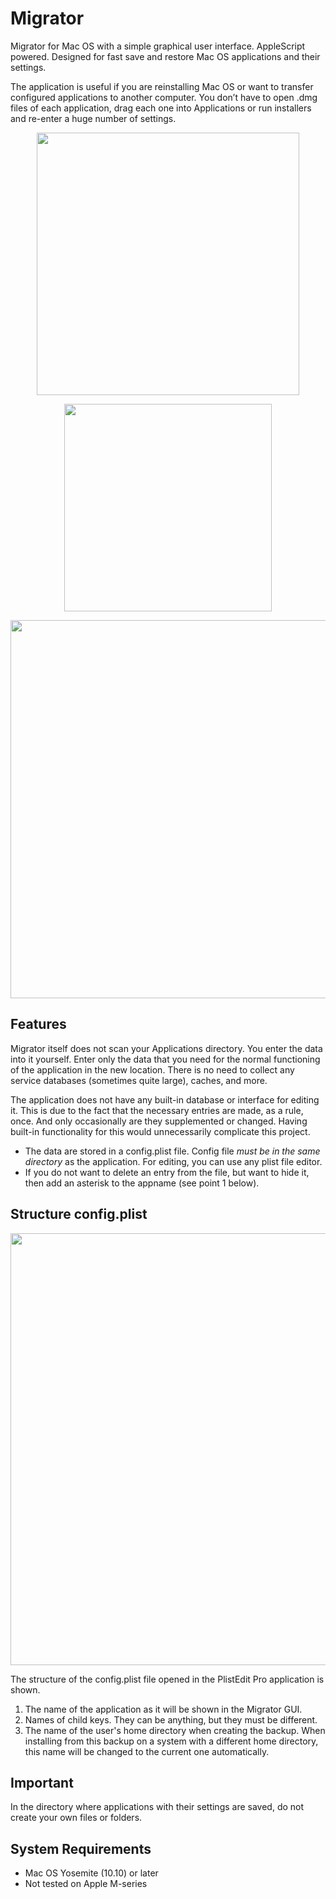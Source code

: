 # Migrator

Migrator for Mac OS with a simple graphical user interface. AppleScript powered. Designed for fast save and restore Mac OS applications and their settings.

The application is useful if you are reinstalling Mac OS or want to transfer configured applications to another computer. You don’t have to open .dmg files of each application, drag each one into Applications or run installers and re-enter a huge number of settings.

<p align="center">
<img width="420" src="https://github.com/telenkor/migrator/assets/31967374/4dcafa0c-4e0c-41c1-b1dc-88ef4be6d293">
</p>

<p align="center">
<img width="332" src="https://github.com/telenkor/migrator/assets/31967374/929221ea-d04b-43d3-b55e-9c594ceb569b">
</p>

<p align="center">
<img width="605" src="https://github.com/telenkor/migrator/assets/31967374/3c7b9421-5b0b-4a1e-a2bb-1892eec618e4">
</p>

## Features

Migrator itself does not scan your Applications directory. You enter the data into it yourself. Enter only the data that you need for the normal functioning of the application in the new location. There is no need to collect any service databases (sometimes quite large), caches, and more.

The application does not have any built-in database or interface for editing it. This is due to the fact that the necessary entries are made, as a rule, once. And only occasionally are they supplemented or changed. Having built-in functionality for this would unnecessarily complicate this project.

- The data are stored in a config.plist file. Config file <em>must be in the same directory</em> as the application. For editing, you can use any plist file editor.
- If you do not want to delete an entry from the file, but want to hide it, then add an asterisk to the appname (see point 1 below).

## Structure config.plist

<p align="center">
<img width="691" src="https://github.com/telenkor/migrator/assets/31967374/a4a9fcea-41bf-4179-91be-73e59e30be56">
</p>
The structure of the config.plist file opened in the PlistEdit Pro application is shown.

1. The name of the application as it will be shown in the Migrator GUI.
2. Names of child keys. They can be anything, but they must be different.
3. The name of the user's home directory when creating the backup. When installing from this backup on a system with a different home directory, this name will be changed to the current one automatically.

## Important

In the directory where applications with their settings are saved, do not create your own files or folders.

## System Requirements
- Mac OS Yosemite (10.10) or later
- Not tested on Apple M-series
